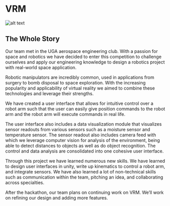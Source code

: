 # VRM
![alt text](https://www.jakealford.com/github/vrm/vrm_label.png "VRM")

## The Whole Story

Our team met in the UGA aerospace engineering club. With a passion for space and robotics we have decided to enter this competition to challenge ourselves and apply our engineering knowledge to design a robotics project with real-world space application.

Robotic manipulators are incredibly common, used in applications from surgery to bomb disposal to space exploration. With the increasing popularity and applicability of virtual reality we aimed to combine these technologies and leverage their strengths.  

We have created a user interface that allows for intuitive control over a robot arm such that the user can easily give position commands to the robot arm and the robot arm will execute commands in real life.

The user interface also includes a data visualization module that visualizes sensor readouts from various sensors such as a moisture sensor and temperature sensor. The sensor readout also includes camera feed with which we leverage computer vision for analysis of the environment, being able to detect distances to objects as well as do object recognition. The control and data analysis are consolidated into one cohesive user interface.

Through this project we have learned numerous new skills. We have learned to design user interfaces in unity, write up kinematics to control a robot arm, and integrate sensors. We have also learned a lot of non-technical skills such as communication within the team, pitching an idea, and collaborating across specialties.

After the hackathon, our team plans on continuing work on VRM. We’ll work on refining our design and adding more features. 